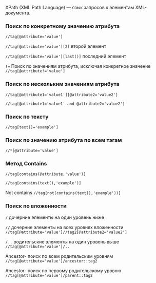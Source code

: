 XPath (XML Path Language) — язык запросов к элементам XML-документа. 

### Поиск по конкретному значению атрибута

```//tag[@attribute='value']```

```//tag[@attribute='value'][2]``` второй элемент

```//tag[@attribute='value'][last()]``` последний элемент

```!=``` Поиск по значениям атрибута, исключая конкретное значение
```//tag[@attribute!='value']```

### Поиск по нескольким значениям атрибута

```//tag[@attribute1='value1'][@attribute2='value2']```

```//tag[@attribute1='value1' and @attribute2='value2']```

### Поиск по тексту

```//tag[text()='example']```

### Поиск по значению атрибута по всем тэгам
```//*[@attribute='value']```

### Метод Contains
```//tag[contains(@attribute,'value')]```

```//tag[contains(text(),'example')]```

Not contains
```//tag[not(contains(text(),'example'))]```

### Поиск по вложенности
```/``` дочерние элементы на один уровень ниже

```//``` дочерние элементы на всех уровнях вложенности
```//tag[@attribute='value']//tag2[@attribute2='value2']```

```/..``` родительские элементы на один уровень выше
```//tag[@attribute='value']/..```

Ancestor- поиск по всем родительским уровням
```//tag[@attribute='value']/ancestor::tag2```

Ancestor- поиск по первому родительскому уровню
```//tag[@attribute='value']/parent::tag2```
